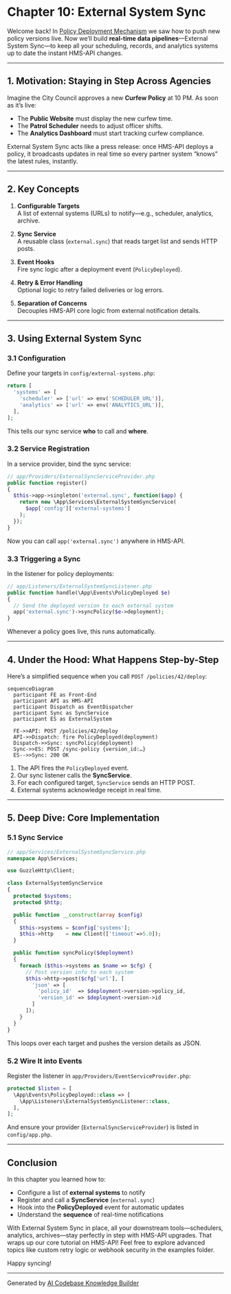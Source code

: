 # Chapter 10: External System Sync

Welcome back! In [Policy Deployment Mechanism](09_policy_deployment_mechanism_.md) we saw how to push new policy versions live. Now we’ll build **real-time data pipelines**—External System Sync—to keep all your scheduling, records, and analytics systems up to date the instant HMS-API changes.

---

## 1. Motivation: Staying in Step Across Agencies

Imagine the City Council approves a new **Curfew Policy** at 10 PM. As soon as it’s live:

- The **Public Website** must display the new curfew time.  
- The **Patrol Scheduler** needs to adjust officer shifts.  
- The **Analytics Dashboard** must start tracking curfew compliance.  

External System Sync acts like a press release: once HMS-API deploys a policy, it broadcasts updates in real time so every partner system “knows” the latest rules, instantly.

---

## 2. Key Concepts

1. **Configurable Targets**  
   A list of external systems (URLs) to notify—e.g., scheduler, analytics, archive.  

2. **Sync Service**  
   A reusable class (`external.sync`) that reads target list and sends HTTP posts.  

3. **Event Hooks**  
   Fire sync logic after a deployment event (`PolicyDeployed`).  

4. **Retry & Error Handling**  
   Optional logic to retry failed deliveries or log errors.  

5. **Separation of Concerns**  
   Decouples HMS-API core logic from external notification details.

---

## 3. Using External System Sync

### 3.1 Configuration

Define your targets in `config/external-systems.php`:

```php
return [
  'systems' => [
    'scheduler' => ['url' => env('SCHEDULER_URL')],
    'analytics' => ['url' => env('ANALYTICS_URL')],
  ],
];
```
This tells our sync service **who** to call and **where**.

### 3.2 Service Registration

In a service provider, bind the sync service:

```php
// app/Providers/ExternalSyncServiceProvider.php
public function register()
{
  $this->app->singleton('external.sync', function($app) {
    return new \App\Services\ExternalSystemSyncService(
      $app['config']['external-systems']
    );
  });
}
```
Now you can call `app('external.sync')` anywhere in HMS-API.

### 3.3 Triggering a Sync

In the listener for policy deployments:

```php
// app/Listeners/ExternalSystemSyncListener.php
public function handle(\App\Events\PolicyDeployed $e)
{
  // Send the deployed version to each external system
  app('external.sync')->syncPolicy($e->deployment);
}
```
Whenever a policy goes live, this runs automatically.

---

## 4. Under the Hood: What Happens Step-by-Step

Here’s a simplified sequence when you call `POST /policies/42/deploy`:

```mermaid
sequenceDiagram
  participant FE as Front-End
  participant API as HMS-API
  participant Dispatch as EventDispatcher
  participant Sync as SyncService
  participant ES as ExternalSystem

  FE->>API: POST /policies/42/deploy
  API->>Dispatch: fire PolicyDeployed(deployment)
  Dispatch->>Sync: syncPolicy(deployment)
  Sync->>ES: POST /sync-policy {version_id:…}
  ES-->>Sync: 200 OK
```

1. The API fires the `PolicyDeployed` event.  
2. Our sync listener calls the **SyncService**.  
3. For each configured target, `SyncService` sends an HTTP POST.  
4. External systems acknowledge receipt in real time.

---

## 5. Deep Dive: Core Implementation

### 5.1 Sync Service

```php
// app/Services/ExternalSystemSyncService.php
namespace App\Services;

use GuzzleHttp\Client;

class ExternalSystemSyncService
{
  protected $systems;
  protected $http;

  public function __construct(array $config)
  {
    $this->systems = $config['systems'];
    $this->http    = new Client(['timeout'=>5.0]);
  }

  public function syncPolicy($deployment)
  {
    foreach ($this->systems as $name => $cfg) {
      // Post version info to each system
      $this->http->post($cfg['url'], [
        'json' => [
          'policy_id'  => $deployment->version->policy_id,
          'version_id' => $deployment->version->id
        ]
      ]);
    }
  }
}
```
This loops over each target and pushes the version details as JSON.

### 5.2 Wire It into Events

Register the listener in `app/Providers/EventServiceProvider.php`:

```php
protected $listen = [
  \App\Events\PolicyDeployed::class => [
    \App\Listeners\ExternalSystemSyncListener::class,
  ],
];
```

And ensure your provider (`ExternalSyncServiceProvider`) is listed in `config/app.php`.

---

## Conclusion

In this chapter you learned how to:

- Configure a list of **external systems** to notify  
- Register and call a **SyncService** (`external.sync`)  
- Hook into the **PolicyDeployed** event for automatic updates  
- Understand the **sequence** of real-time notifications  

With External System Sync in place, all your downstream tools—schedulers, analytics, archives—stay perfectly in step with HMS-API upgrades. That wraps up our core tutorial on HMS-API! Feel free to explore advanced topics like custom retry logic or webhook security in the examples folder.  

Happy syncing!

---

Generated by [AI Codebase Knowledge Builder](https://github.com/The-Pocket/Tutorial-Codebase-Knowledge)